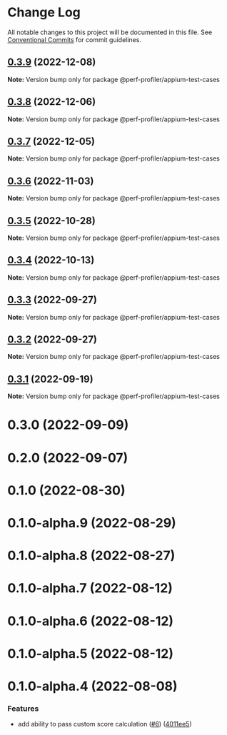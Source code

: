 # Change Log

All notable changes to this project will be documented in this file.
See [Conventional Commits](https://conventionalcommits.org) for commit guidelines.

## [0.3.9](https://github.com/bamlab/android-performance-profiler/compare/@perf-profiler/appium-test-cases@0.3.8...@perf-profiler/appium-test-cases@0.3.9) (2022-12-08)

**Note:** Version bump only for package @perf-profiler/appium-test-cases

## [0.3.8](https://github.com/bamlab/android-performance-profiler/compare/@perf-profiler/appium-test-cases@0.3.7...@perf-profiler/appium-test-cases@0.3.8) (2022-12-06)

**Note:** Version bump only for package @perf-profiler/appium-test-cases

## [0.3.7](https://github.com/bamlab/android-performance-profiler/compare/@perf-profiler/appium-test-cases@0.3.6...@perf-profiler/appium-test-cases@0.3.7) (2022-12-05)

**Note:** Version bump only for package @perf-profiler/appium-test-cases

## [0.3.6](https://github.com/bamlab/android-performance-profiler/compare/@perf-profiler/appium-test-cases@0.3.5...@perf-profiler/appium-test-cases@0.3.6) (2022-11-03)

**Note:** Version bump only for package @perf-profiler/appium-test-cases

## [0.3.5](https://github.com/bamlab/android-performance-profiler/compare/@perf-profiler/appium-test-cases@0.3.4...@perf-profiler/appium-test-cases@0.3.5) (2022-10-28)

**Note:** Version bump only for package @perf-profiler/appium-test-cases

## [0.3.4](https://github.com/bamlab/android-performance-profiler/compare/@perf-profiler/appium-test-cases@0.3.3...@perf-profiler/appium-test-cases@0.3.4) (2022-10-13)

**Note:** Version bump only for package @perf-profiler/appium-test-cases

## [0.3.3](https://github.com/bamlab/android-performance-profiler/compare/@perf-profiler/appium-test-cases@0.3.2...@perf-profiler/appium-test-cases@0.3.3) (2022-09-27)

**Note:** Version bump only for package @perf-profiler/appium-test-cases

## [0.3.2](https://github.com/bamlab/android-performance-profiler/compare/@perf-profiler/appium-test-cases@0.3.1...@perf-profiler/appium-test-cases@0.3.2) (2022-09-27)

**Note:** Version bump only for package @perf-profiler/appium-test-cases

## [0.3.1](https://github.com/bamlab/android-performance-profiler/compare/@perf-profiler/appium-test-cases@0.3.0...@perf-profiler/appium-test-cases@0.3.1) (2022-09-19)

**Note:** Version bump only for package @perf-profiler/appium-test-cases

# 0.3.0 (2022-09-09)

# 0.2.0 (2022-09-07)

# 0.1.0 (2022-08-30)

# 0.1.0-alpha.9 (2022-08-29)

# 0.1.0-alpha.8 (2022-08-27)

# 0.1.0-alpha.7 (2022-08-12)

# 0.1.0-alpha.6 (2022-08-12)

# 0.1.0-alpha.5 (2022-08-12)

# 0.1.0-alpha.4 (2022-08-08)

### Features

- add ability to pass custom score calculation ([#6](https://github.com/bamlab/android-performance-profiler/issues/6)) ([4011ee5](https://github.com/bamlab/android-performance-profiler/commit/4011ee59dfd1b51530974cfaea6a60873e5699fc))
